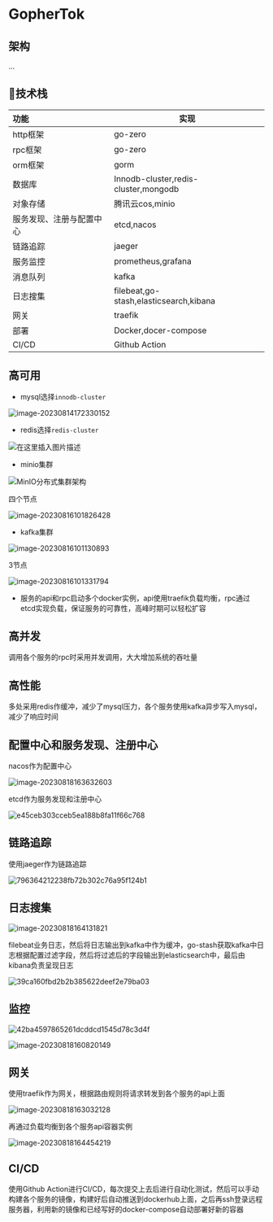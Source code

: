 # GopherTok

## 架构

...

## 🚀技术栈

| 功能                     | 实现                                   |
| :----------------------- | -------------------------------------- |
| http框架                 | go-zero                                |
| rpc框架                  | go-zero                                |
| orm框架                  | gorm                                   |
| 数据库                   | Innodb-cluster,redis-cluster,mongodb   |
| 对象存储                 | 腾讯云cos,minio                        |
| 服务发现、注册与配置中心 | etcd,nacos                             |
| 链路追踪                 | jaeger                                 |
| 服务监控                 | prometheus,grafana                     |
| 消息队列                 | kafka                                  |
| 日志搜集                 | filebeat,go-stash,elasticsearch,kibana |
| 网关                     | traefik                                |
| 部署                     | Docker,docer-compose                   |
| CI/CD                    | Github Action                          |

## 高可用

* mysql选择`innodb-cluster`

![image-20230814172330152](https://raw.githubusercontent.com/liuxianloveqiqi/Xian-imagehost/main/image/image-20230814172330152.png)



* redis选择`redis-cluster`

![在这里插入图片描述](https://raw.githubusercontent.com/liuxianloveqiqi/Xian-imagehost/main/image/watermark,type_ZmFuZ3poZW5naGVpdGk,shadow_10,text_aHR0cHM6Ly9ibG9nLmNzZG4ubmV0L3lyeDQyMDkwOQ==,size_16,color_FFFFFF,t_70.png)

* minio集群

![MinIO分布式集群架构](https://raw.githubusercontent.com/liuxianloveqiqi/Xian-imagehost/main/image/a36949e0b971475499fd9ec95ad3b32d~tplv-k3u1fbpfcp-zoom-in-crop-mark:4536:0:0:0-20230718162200891-20230814172546027.awebp)

四个节点

![image-20230816101826428](https://raw.githubusercontent.com/liuxianloveqiqi/Xian-imagehost/main/image/image-20230816101826428.png)

* kafka集群

![image-20230816101130893](https://raw.githubusercontent.com/liuxianloveqiqi/Xian-imagehost/main/image/image-20230816101130893.png)

3节点

![image-20230816101331794](https://raw.githubusercontent.com/liuxianloveqiqi/Xian-imagehost/main/image/image-20230816101331794.png)

* 服务的api和rpc启动多个docker实例，api使用traefik负载均衡，rpc通过etcd实现负载，保证服务的可靠性，高峰时期可以轻松扩容

## 高并发

调用各个服务的rpc时采用并发调用，大大增加系统的吞吐量

## 高性能

多处采用redis作缓冲，减少了mysql压力，各个服务使用kafka异步写入mysql，减少了响应时间

## 配置中心和服务发现、注册中心

nacos作为配置中心

![image-20230818163632603](https://raw.githubusercontent.com/liuxianloveqiqi/Xian-imagehost/main/image/image-20230818163632603.png)

etcd作为服务发现和注册中心

![e45ceb303cceb5ea188b8fa11f66c768](https://raw.githubusercontent.com/liuxianloveqiqi/Xian-imagehost/main/image/e45ceb303cceb5ea188b8fa11f66c768.png)

## 链路追踪

使用jaeger作为链路追踪

![796364212238fb72b302c76a95f124b1](https://raw.githubusercontent.com/liuxianloveqiqi/Xian-imagehost/main/image/796364212238fb72b302c76a95f124b1.png)

## 日志搜集

![image-20230818164131821](https://raw.githubusercontent.com/liuxianloveqiqi/Xian-imagehost/main/image/image-20230818164131821.png)

filebeat业务日志，然后将日志输出到kafka中作为缓冲，go-stash获取kafka中日志根据配置过滤字段，然后将过滤后的字段输出到elasticsearch中，最后由kibana负责呈现日志

![39ca160fbd2b2b385622deef2e79ba03](https://raw.githubusercontent.com/liuxianloveqiqi/Xian-imagehost/main/image/39ca160fbd2b2b385622deef2e79ba03.png)

## 监控



![42ba4597865261dcddcd1545d78c3d4f](https://raw.githubusercontent.com/liuxianloveqiqi/Xian-imagehost/main/image/42ba4597865261dcddcd1545d78c3d4f.png)

![image-20230818160820149](https://raw.githubusercontent.com/liuxianloveqiqi/Xian-imagehost/main/image/image-20230818160820149.png)

## 网关

使用traefik作为网关，根据路由规则将请求转发到各个服务的api上面

![image-20230818163032128](https://raw.githubusercontent.com/liuxianloveqiqi/Xian-imagehost/main/image/image-20230818163032128.png)

再通过负载均衡到各个服务api容器实例

![image-20230818164454219](https://raw.githubusercontent.com/liuxianloveqiqi/Xian-imagehost/main/image/image-20230818164454219.png)

## CI/CD

使用Github Action进行CI/CD，每次提交上去后进行自动化测试，然后可以手动构建各个服务的镜像，构建好后自动推送到dockerhub上面，之后再ssh登录远程服务器，利用新的镜像和已经写好的docker-compose自动部署好新的容器
